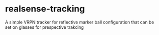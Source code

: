 # realsense-tracking
A simple VRPN tracker for reflective marker ball configuration that can be set on glasses for prespective trakcing
